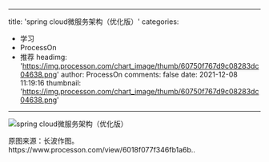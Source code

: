 
---
title: 'spring cloud微服务架构（优化版）'
categories: 
 - 学习
 - ProcessOn
 - 推荐
headimg: 'https://img.processon.com/chart_image/thumb/60750f767d9c08283dc04638.png'
author: ProcessOn
comments: false
date: 2021-12-08 11:19:16
thumbnail: 'https://img.processon.com/chart_image/thumb/60750f767d9c08283dc04638.png'
---

<div>   
<img class="thumb" alt="spring cloud微服务架构（优化版）" src="https://img.processon.com/chart_image/thumb/60750f767d9c08283dc04638.png" referrerpolicy="no-referrer">
<p>原图来源：长波作图。
https://www.processon.com/view/6018f077f346fb1a6b..</p>  
</div>
            